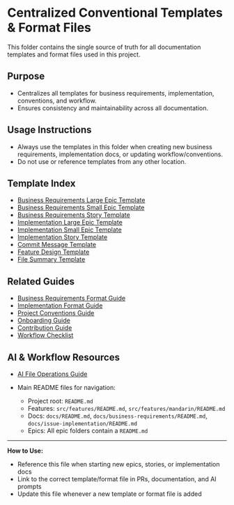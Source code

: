 # Centralized Conventional Templates & Format Files

This folder contains the single source of truth for all documentation templates and format files used in this project.

## Purpose

- Centralizes all templates for business requirements, implementation, conventions, and workflow.
- Ensures consistency and maintainability across all documentation.

## Usage Instructions

- Always use the templates in this folder when creating new business requirements, implementation docs, or updating workflow/conventions.
- Do not use or reference templates from any other location.

## Template Index

- [Business Requirements Large Epic Template](business-requirements-large-epic-template.md)
- [Business Requirements Small Epic Template](business-requirements-small-epic-template.md)
- [Business Requirements Story Template](business-requirements-story-template.md)
- [Implementation Large Epic Template](implementation-large-epic-template.md)
- [Implementation Small Epic Template](implementation-small-epic-template.md)
- [Implementation Story Template](implementation-story-template.md)
- [Commit Message Template](commit-message-template.md)
- [Feature Design Template](feature-design-template.md)
- [File Summary Template](file-summary-template.md)

## Related Guides

- [Business Requirements Format Guide](../guides/business-requirements-format.md)
- [Implementation Format Guide](../guides/implementation-format.md)
- [Project Conventions Guide](../guides/conventions.md)
- [Onboarding Guide](../guides/onboarding.md)
- [Contribution Guide](../guides/contribution-guide.md)
- [Workflow Checklist](../guides/workflow.md)

## AI & Workflow Resources

- [AI File Operations Guide](../guides/ai-file-operations.md)

- Main README files for navigation:
  - Project root: `README.md`
  - Features: `src/features/README.md`, `src/features/mandarin/README.md`
  - Docs: `docs/README.md`, `docs/business-requirements/README.md`, `docs/issue-implementation/README.md`
  - Epics: All epic folders contain a `README.md`

---

**How to Use:**

- Reference this file when starting new epics, stories, or implementation docs
- Link to the correct template/format file in PRs, documentation, and AI prompts
- Update this file whenever a new template or format file is added

